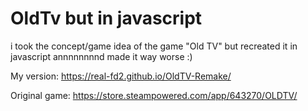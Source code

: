# OldTv but in javascript
i took the concept/game idea of the game "Old TV" but recreated it in javascript annnnnnnnd made it way worse :) 


My version: https://real-fd2.github.io/OldTV-Remake/

Original game: https://store.steampowered.com/app/643270/OLDTV/
